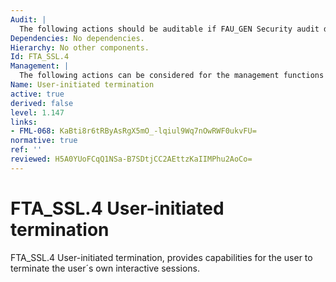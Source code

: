 ```yaml
---
Audit: |
  The following actions should be auditable if FAU_GEN Security audit data generation is included in the PP, PP-Module, functional package or ST: a) minimal: Termination of an interactive session by the user.
Dependencies: No dependencies.
Hierarchy: No other components.
Id: FTA_SSL.4
Management: |
  The following actions can be considered for the management functions in FMT: a) there are no management activities foreseen.
Name: User-initiated termination
active: true
derived: false
level: 1.147
links:
- FML-068: KaBti8r6tRByAsRgX5mO_-lqiul9Wq7nOwRWF0ukvFU=
normative: true
ref: ''
reviewed: H5A0YUoFCqQ1NSa-B7SDtjCC2AEttzKaIIMPhu2AoCo=
---
```


# FTA_SSL.4 User-initiated termination

FTA_SSL.4 User-initiated termination, provides capabilities for the user to terminate the user´s own interactive sessions.